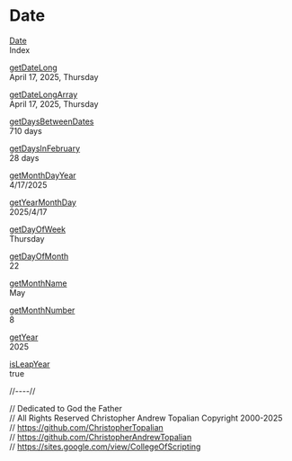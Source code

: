 # Date

[Date](date.md)  
Index  

[getDateLong](getDateLong.js)  
April 17, 2025, Thursday

[getDateLongArray](getDateLongArray.js)  
April 17, 2025, Thursday

[getDaysBetweenDates](getDaysBetweenDates.js)  
710 days

[getDaysInFebruary](getDaysInFebruary.js)  
28 days

[getMonthDayYear](getMonthDayYear.js)  
4/17/2025

[getYearMonthDay](getYearMonthDay.js)  
2025/4/17

[getDayOfWeek](getDayOfWeek.js)  
Thursday  

[getDayOfMonth](getDayOfMonth.js)  
22  

[getMonthName](getMonthName.js)  
May

[getMonthNumber](getMonthNumber.js)  
8

[getYear](getYear.js)  
2025

[isLeapYear](isLeapYear.js)  
true

//----//

// Dedicated to God the Father  
// All Rights Reserved Christopher Andrew Topalian Copyright 2000-2025  
// https://github.com/ChristopherTopalian  
// https://github.com/ChristopherAndrewTopalian  
// https://sites.google.com/view/CollegeOfScripting

